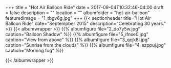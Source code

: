 +++
title = "Hot Air Balloon Ride"
date = 2017-09-04T10:32:46-04:00
draft = false
description = "" 
location = ""
albumfolder = "hot-air-balloon"
featuredimage = "1_tbgv6g.jpg"
+++
{{< sectionheader 
    title="Hot Air Balloon Ride" 
    date="Septempber 2015"
    description="Celebrating 30 years."
    >}}
{{< albumwrapper >}}
{{% albumfigure file="2_do7y5w.jpg" caption="Balloon Shadow" %}}
{{% albumfigure file="5_ifnxe0.jpg" caption="View from above" %}}
{{% albumfigure file="3_qcjk8l.jpg" caption="Sunrise from the clouds" %}}
{{% albumfigure file="4_ezppuj.jpg" caption="Morning fog" %}}

{{< /albumwrapper >}}